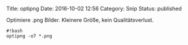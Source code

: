Title: optipng
Date: 2016-10-02 12:56
Category: Snip
Status: published

Optimiere .png Bilder. Kleinere Größe, kein Qualitätsverlust.

    #!bash
    optipng -o7 *.png
